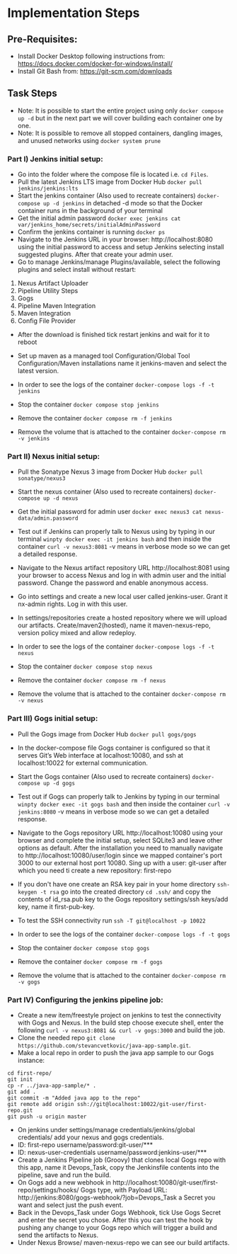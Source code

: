 # Implementation Steps

## Pre-Requisites:
- Install Docker Desktop following instructions from: https://docs.docker.com/docker-for-windows/install/
- Install Git Bash from: https://git-scm.com/downloads
## Task Steps
- Note: It is possible to start the entire project using only `docker compose up -d` but in the next part we will cover building each container one by one.
- Note: It is possible to remove all stopped containers, dangling images, and unused networks using `docker system prune`
### Part I) Jenkins initial setup:
- Go into the folder where the compose file is located i.e. `cd Files`.
- Pull the latest Jenkins LTS image from Docker Hub `docker pull jenkins/jenkins:lts`
- Start the jenkins container (Also used to recreate containers) `docker-compose up -d jenkins` 
  in detached -d mode so that the Docker container runs in the background of your terminal 
- Get the initial admin password `docker exec jenkins cat var/jenkins_home/secrets/initialAdminPassword`
- Confirm the jenkins container is running `docker ps`
- Navigate to the Jenkins URL in your browser: http://localhost:8080 using the initial password to access and setup Jenkins selecting install suggested plugins. After that create your admin user. 
- Go to manage Jenkins/manage Plugins/available, select the following plugins and select install without restart:
1. Nexus Artifact Uploader
2. Pipeline Utility Steps
3. Gogs
4. Pipeline Maven Integration
5. Maven Integration
6. Config File Provider
- After the download is finished tick restart jenkins and wait for it to reboot
- Set up maven as a managed tool Configuration/Global Tool Configuration/Maven installations name it jenkins-maven and select the latest version.

- In order to see the logs of the container `docker-compose logs -f -t jenkins`
- Stop the container `docker compose stop jenkins`
- Remove the container `docker compose rm -f jenkins`
- Remove the volume that is attached to the container `docker-compose rm -v jenkins`

### Part II) Nexus initial setup:
- Pull the Sonatype Nexus 3 image from Docker Hub `docker pull sonatype/nexus3`
- Start the nexus container (Also used to recreate containers) `docker-compose up -d nexus`
- Get the initial password for admin user `docker exec nexus3 cat nexus-data/admin.password`
- Test out if Jenkins can properly talk to Nexus using by typing in our terminal `winpty docker exec -it jenkins bash` and then inside the container `curl -v nexus3:8081` -v means in verbose mode so we can get a detailed response.
- Navigate to the Nexus artifact repository URL http://localhost:8081 using your browser to access Nexus and log in with admin user and the initial password. Change the password and enable anonymous access.
- Go into settings and create a new local user called jenkins-user. Grant it nx-admin rights. Log in with this user.
- In settings/repositories create a hosted repository where we will upload our artifacts. Create/maven2(hosted), name it maven-nexus-repo, version policy mixed and allow redeploy.

- In order to see the logs of the container `docker-compose logs -f -t nexus`
- Stop the container `docker compose stop nexus`
- Remove the container `docker compose rm -f nexus`
- Remove the volume that is attached to the container `docker-compose rm -v nexus`

### Part III) Gogs initial setup:
- Pull the Gogs image from Docker Hub `docker pull gogs/gogs`
- In the docker-compose file Gogs container is configured so that it serves Git’s Web interface at localhost:10080, and ssh at localhost:10022 for external communication.
- Start the Gogs container (Also used to recreate containers) `docker-compose up -d gogs`
- Test out if Gogs can properly talk to Jenkins by typing in our terminal `winpty docker exec -it gogs bash` and then inside the container `curl -v jenkins:8080` -v means in verbose mode so we can get a detailed response.
- Navigate to the Gogs repository URL http://localhost:10080 using your browser and complete the initial setup, select SQLite3 and leave other options as default. After the installation you need to manually navigate to http://localhost:10080/user/login since we mapped container's port 3000 to our external host port 10080. Sing up with a user: git-user after which you need ti create a new repository: first-repo
- If you don't have one create an RSA key pair in your home directory `ssh-keygen -t rsa` go into the created directory `cd .ssh/` and copy the contents of id_rsa.pub key to the Gogs repository settings/ssh keys/add key, name it first-pub-key.
- To test the SSH connectivity run `ssh -T git@localhost -p 10022`

- In order to see the logs of the container `docker-compose logs -f -t gogs`
- Stop the container `docker compose stop gogs`
- Remove the container `docker compose rm -f gogs`
- Remove the volume that is attached to the container `docker-compose rm -v gogs`

### Part IV) Configuring the jenkins pipeline job:
- Create a new item/freestyle project on jenkins to test the connectivity with Gogs and Nexus. In the build step choose execute shell, enter the following
`curl -v nexus3:8081 && curl -v gogs:3000` and build the job.
- Clone the needed repo `git clone https://github.com/stevancvetkovic/java-app-sample.git`.
- Make a local repo in order to push the java app sample to our Gogs instance:
```mkdir first-repo 
cd first-repo/ 
git init
cp -r ../java-app-sample/* .
git add .
git commit -m "Added java app to the repo"
git remote add origin ssh://git@localhost:10022/git-user/first-repo.git
git push -u origin master
```
- On jenkins under settings/manage credentials/jenkins/global credentials/ add your nexus and gogs credentials.
- ID: first-repo username/password:git-user/***
- ID: nexus-user-credentials username/password:jenkins-user/***
- Create a Jenkins Pipeline job (Groovy) that clones local Gogs repo with this app, name it Devops_Task, copy the Jenkinsfile contents into the pipeline, save and run the build.
- On Gogs add a new webhook in http://localhost:10080/git-user/first-repo/settings/hooks/ Gogs type, with Payload URL: http://jenkins:8080/gogs-webhook/?job=Devops_Task a Secret you want and select just the push event.
- Back in the Devops_Task under Gogs Webhook, tick Use Gogs Secret and enter the secret you chose. After this you can test the hook by pushing any change to your Gogs repo which will trigger a build and send the artifacts to Nexus.
- Under Nexus Browse/ maven-nexus-repo we can see our build artifacts.
